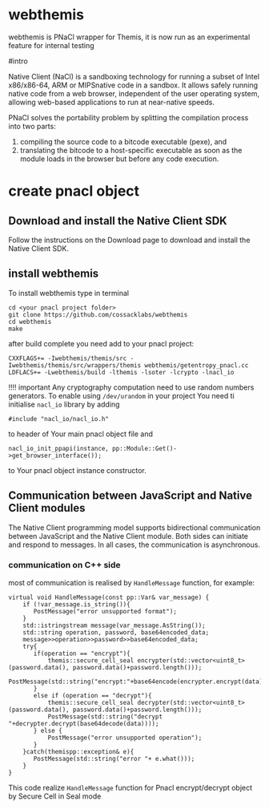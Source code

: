 # webthemis
webthemis is PNaCl wrapper for Themis, it is now run as an experimental feature for internal testing

#intro

Native Client (NaCl) is a sandboxing technology for running a subset of Intel x86/x86-64, ARM or MIPSnative code in a sandbox. It allows safely running native code from a web browser, independent of the user operating system, allowing web-based applications to run at near-native speeds.

PNaCl solves the portability problem by splitting the compilation process into two parts:

1. compiling the source code to a bitcode executable (pexe), and
2. translating the bitcode to a host-specific executable as soon as the module loads in the browser but before any code execution.

# create pnacl object

## Download and install the Native Client SDK

Follow the instructions on the Download page to download and install the Native Client SDK.

## install webthemis

To install webthemis type in terminal
```
cd <your pnacl project folder>
git clone https://github.com/cossacklabs/webthemis
cd webthemis
make
```
after build complete you need add to your pnacl project:
```
CXXFLAGS+= -Iwebthemis/themis/src -Iwebthemis/themis/src/wrappers/themis webthemis/getentropy_pnacl.cc
LDFLACS+= -Lwebthemis/build -lthemis -lsoter -lcrypto -lnacl_io
```
!!!! important
Any cryptography computation need to use random numbers generators. To enable using `/dev/urandom` in your project You need ti initialise `nacl_io` library by adding
```
#include "nacl_io/nacl_io.h"
```
to header of Your main pnacl object file and
```
nacl_io_init_ppapi(instance, pp::Module::Get()->get_browser_interface()); 
```
to Your pnacl object instance constructor.

## Communication between JavaScript and Native Client modules

The Native Client programming model supports bidirectional communication between JavaScript and the Native Client module. Both sides can initiate and respond to messages. In all cases, the communication is asynchronous.

### communication on C++ side

most of communication is realised by `HandleMessage` function, for example:
```
virtual void HandleMessage(const pp::Var& var_message) {
    if (!var_message.is_string()){
       PostMessage("error unsupported format");
    }
    std::istringstream message(var_message.AsString());
    std::string operation, password, base64encoded_data;
    message>>operation>>password>>base64encoded_data;
    try{
       if(operation == "encrypt"){
           themis::secure_cell_seal encrypter(std::vector<uint8_t>(password.data(), password.data()+password.length()));
           PostMessage(std::string("encrypt:"+base64encode(encrypter.encrypt(data)));
       }
       else if (operation == "decrypt"){
           themis::secure_cell_seal decrypter(std::vector<uint8_t>(password.data(), password.data()+password.length()));
           PostMessage(std::string("decrypt "+decrypter.decrypt(base64decode(data))));
       } else {
           PostMessage("error unsupported operation");
       }
    }catch(themispp::exception& e){
       PostMessage(std::string("error "+ e.what()));
    }
}
```
This code realize `HandleMessage` function for Pnacl encrypt/decrypt object by Secure Cell in Seal mode

